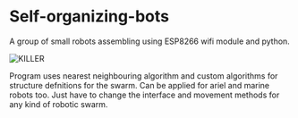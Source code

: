 # Self-organizing-bots
A group of small robots assembling using ESP8266 wifi module and python.

![KILLER](perseus784/Self-organizing-bots/IMG_1442.png)

Program uses nearest neighbouring algorithm and custom algorithms for structure defnitions for the swarm.
Can be applied for ariel and marine robots too.
Just have to change the interface and movement methods for any kind of robotic swarm.

